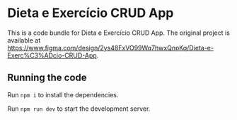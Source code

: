 
  # Dieta e Exercício CRUD App

  This is a code bundle for Dieta e Exercício CRUD App. The original project is available at https://www.figma.com/design/2ys48FxVO99Wq7hwxQnpKq/Dieta-e-Exerc%C3%ADcio-CRUD-App.

  ## Running the code

  Run `npm i` to install the dependencies.

  Run `npm run dev` to start the development server.
  